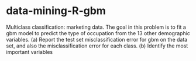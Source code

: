 # data-mining-R-gbm
Multiclass classification: marketing data. The goal in this problem is to fit a gbm model to predict the type of occupation from the 13 other demographic variables.
(a) Report the test set misclassification error for gbm on the data set, and also the misclassification error for each class.
(b) Identify the most important variables
